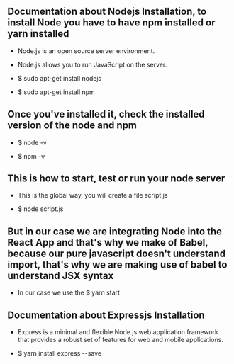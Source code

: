 ## Documentation about Nodejs Installation, to install Node you have to have npm installed or yarn installed

- Node.js is an open source server environment.

- Node.js allows you to run JavaScript on the server.

- $ sudo apt-get install nodejs

- $ sudo apt-get install npm

## Once you've installed it, check the installed version of the node and npm

- $ node -v

- $ npm -v

## This is how to start, test or run your node server 

- This is the global way, you will create a file script.js

- $ node script.js

## But in our case we are integrating Node into the React App and that's why we make of Babel, because our pure javascript doesn't understand import, that's why we are making use of babel to understand JSX syntax

- In our case we use the $ yarn start 

## Documentation about Expressjs Installation

- Express is a minimal and flexible Node.js web application framework that provides a robust    set of features for web and mobile applications.

- $ yarn install express --save
